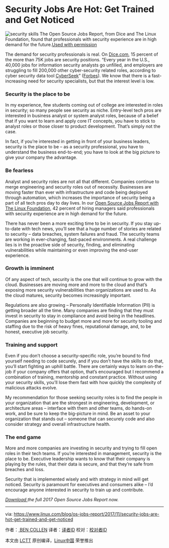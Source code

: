 Security Jobs Are Hot: Get Trained and Get Noticed
============================================================

![security skills](https://www.linux.com/sites/lcom/files/styles/rendered_file/public/security-skills.png?itok=IrwppCUw "security skills")
The Open Source Jobs Report, from Dice and The Linux Foundation, found that professionals with security experience are in high demand for the future.[Used with permission][1]

The demand for security professionals is real. On [Dice.com][4], 15 percent of the more than 75K jobs are security positions. “Every year in the U.S., 40,000 jobs for information security analysts go unfilled, and employers are struggling to fill 200,000 other cyber-security related roles, according to cyber security data tool [CyberSeek][5]” ([Forbes][6]). We know that there is a fast-increasing need for security specialists, but that the interest level is low.

### Security is the place to be

In my experience, few students coming out of college are interested in roles in security; so many people see security as niche. Entry-level tech pros are interested in business analyst or system analyst roles, because of a belief that if you want to learn and apply core IT concepts, you have to stick to analyst roles or those closer to product development. That’s simply not the case.

In fact, if you’re interested in getting in front of your business leaders, security is the place to be – as a security professional, you have to understand the business end-to-end; you have to look at the big picture to give your company the advantage.

### Be fearless

Analyst and security roles are not all that different. Companies continue to merge engineering and security roles out of necessity. Businesses are moving faster than ever with infrastructure and code being deployed through automation, which increases the importance of security being a part of all tech pros day to day lives. In our [Open Source Jobs Report with The Linux Foundation][7], 42 percent of hiring managers said professionals with security experience are in high demand for the future.

There has never been a more exciting time to be in security. If you stay up-to-date with tech news, you’ll see that a huge number of stories are related to security – data breaches, system failures and fraud. The security teams are working in ever-changing, fast-paced environments. A real challenge lies is in the proactive side of security, finding, and eliminating vulnerabilities while maintaining or even improving the end-user experience.  

### Growth is imminent

Of any aspect of tech, security is the one that will continue to grow with the cloud. Businesses are moving more and more to the cloud and that’s exposing more security vulnerabilities than organizations are used to. As the cloud matures, security becomes increasingly important.           

Regulations are also growing – Personally Identifiable Information (PII) is getting broader all the time. Many companies are finding that they must invest in security to stay in compliance and avoid being in the headlines. Companies are beginning to budget more and more for security tooling and staffing due to the risk of heavy fines, reputational damage, and, to be honest, executive job security.  

### Training and support

Even if you don’t choose a security-specific role, you’re bound to find yourself needing to code securely, and if you don’t have the skills to do that, you’ll start fighting an uphill battle. There are certainly ways to learn on-the-job if your company offers that option, that’s encouraged but I recommend a combination of training, mentorship and constant practice. Without using your security skills, you’ll lose them fast with how quickly the complexity of malicious attacks evolve.

My recommendation for those seeking security roles is to find the people in your organization that are the strongest in engineering, development, or architecture areas – interface with them and other teams, do hands-on work, and be sure to keep the big-picture in mind. Be an asset to your organization that stands out – someone that can securely code and also consider strategy and overall infrastructure health.

### The end game

More and more companies are investing in security and trying to fill open roles in their tech teams. If you’re interested in management, security is the place to be. Executive leadership wants to know that their company is playing by the rules, that their data is secure, and that they’re safe from breaches and loss.

Security that is implemented wisely and with strategy in mind will get noticed. Security is paramount for executives and consumers alike – I’d encourage anyone interested in security to train up and contribute.

 _[Download ][2]the full 2017 Open Source Jobs Report now._

--------------------------------------------------------------------------------

via: https://www.linux.com/blog/os-jobs-report/2017/11/security-jobs-are-hot-get-trained-and-get-noticed

作者：[ BEN COLLEN][a]
译者：[译者ID](https://github.com/译者ID)
校对：[校对者ID](https://github.com/校对者ID)

本文由 [LCTT](https://github.com/LCTT/TranslateProject) 原创编译，[Linux中国](https://linux.cn/) 荣誉推出

[a]:https://www.linux.com/users/bencollen
[1]:https://www.linux.com/licenses/category/used-permission
[2]:http://bit.ly/2017OSSjobsreport
[3]:https://www.linux.com/files/images/security-skillspng
[4]:http://www.dice.com/
[5]:http://cyberseek.org/index.html#about
[6]:https://www.forbes.com/sites/jeffkauflin/2017/03/16/the-fast-growing-job-with-a-huge-skills-gap-cyber-security/#292f0a675163
[7]:http://media.dice.com/report/the-2017-open-source-jobs-report-employers-prioritize-hiring-open-source-professionals-with-latest-skills/
